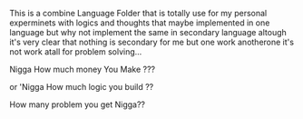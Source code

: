This is a combine Language Folder that is totally use for my personal experminets with logics and thoughts that maybe implemented in one language but why not implement the same in secondary language altough it's very clear that nothing is secondary for me but one work anotherone it's not work atall for problem solving...


Nigga How much money You Make ???

or 'Nigga How much logic you build ??

How many problem you get Nigga??
